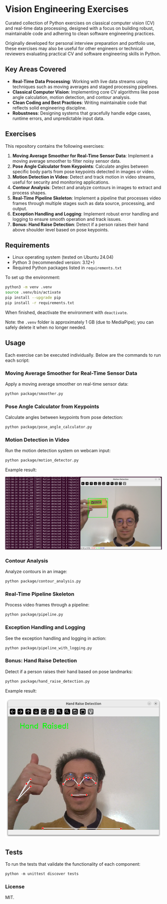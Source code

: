 # Vision Engineering Exercises

Curated collection of Python exercises on classical computer vision (CV) and real-time data processing, designed with a focus on building robust, maintainable code and adhering to clean software engineering practices.

Originally developed for personal interview preparation and portfolio use, these exercises may also be useful for other engineers or technical reviewers evaluating practical CV and software engineering skills in Python.

## Key Areas Covered

- **Real-Time Data Processing**: Working with live data streams using techniques such as moving averages and staged processing pipelines.
- **Classical Computer Vision**: Implementing core CV algorithms like pose angle calculation, motion detection, and contour analysis.
- **Clean Coding and Best Practices**: Writing maintainable code that reflects solid engineering discipline.
- **Robustness**: Designing systems that gracefully handle edge cases, runtime errors, and unpredictable input data.

## Exercises

This repository contains the following exercises:

1. **Moving Average Smoother for Real-Time Sensor Data**: Implement a moving average smoother to filter noisy sensor data.
2. **Pose Angle Calculator from Keypoints**: Calculate angles between specific body parts from pose keypoints detected in images or video.
3. **Motion Detection in Video**: Detect and track motion in video streams, useful for security and monitoring applications.
4. **Contour Analysis**: Detect and analyze contours in images to extract and process shapes.
5. **Real-Time Pipeline Skeleton**: Implement a pipeline that processes video frames through multiple stages such as data source, processing, and output.
6. **Exception Handling and Logging**: Implement robust error handling and logging to ensure smooth operation and track issues.
7. **Bonus: Hand Raise Detection**: Detect if a person raises their hand above shoulder level based on pose keypoints.

## Requirements

- Linux operating system (tested on Ubuntu 24.04)
- Python 3 (recommended version: 3.12+)
- Required Python packages listed in `requirements.txt`

To set up the environment:

```bash
python3 -m venv .venv
source .venv/bin/activate
pip install --upgrade pip
pip install -r requirements.txt
```

When finished, deactivate the environment with `deactivate`.

Note: the `.venv` folder is approximately 1 GB (due to MediaPipe); you can safely delete it when no longer needed.

## Usage

Each exercise can be executed individually. Below are the commands to run each script:

### Moving Average Smoother for Real-Time Sensor Data

Apply a moving average smoother on real-time sensor data:
```bash
python package/smoother.py
```

### Pose Angle Calculator from Keypoints

Calculate angles between keypoints from pose detection:
```bash
python package/pose_angle_calculator.py
```

### Motion Detection in Video

Run the motion detection system on webcam input:
```bash
python package/motion_detector.py
```

Example result:

<img src="./assets/motion_detected.png" alt="Motion Detection screenshot" style="max-width:100%; height:auto;">

### Contour Analysis

Analyze contours in an image:
```bash
python package/contour_analysis.py
```


### Real-Time Pipeline Skeleton

Process video frames through a pipeline:
```bash
python package/pipeline.py
```

### Exception Handling and Logging

See the exception handling and logging in action:
```bash
python package/pipeline_with_logging.py
```

### Bonus: Hand Raise Detection

Detect if a person raises their hand based on pose landmarks:
```bash
python package/hand_raise_detection.py
```

Example result:

<img src="./assets/hand_raised.png" alt="Hand Raise Detection screenshot" style="max-width:100%; height:auto;">


## Tests

To run the tests that validate the functionality of each component:
```python
python -m unittest discover tests
```

### License

MIT.